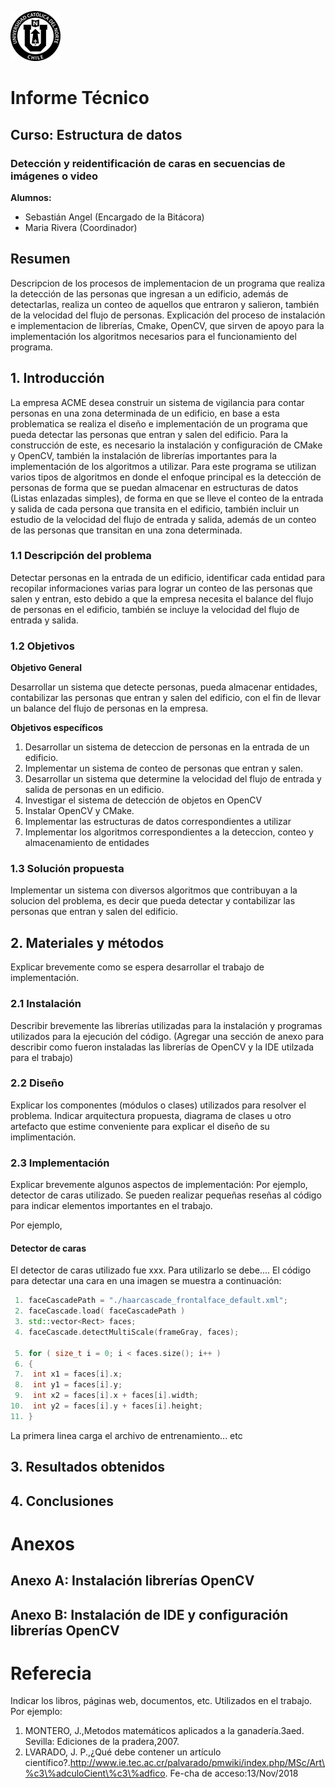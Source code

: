 ![UCN](60x60-ucn-negro.png)


# Informe Técnico 
## Curso: Estructura de datos
### Detección y reidentificación de caras en secuencias de imágenes o video

**Alumnos:**

* Sebastián Angel (Encargado de la Bitácora)
* Maria Rivera (Coordinador)

## Resumen 

Descripcion de los procesos de implementacion de un programa que realiza la detección de las personas que ingresan a un edificio, además de detectarlas, realiza un conteo de aquellos que entraron y salieron, también de la velocidad del flujo de personas.
Explicación del proceso de instalación e implementacion de librerías, Cmake, OpenCV, que sirven de apoyo para la implementación los algoritmos necesarios para el funcionamiento del programa. 

## 1. Introducción

La empresa ACME desea construir un sistema de vigilancia para contar personas en una zona determinada de un edificio, en base a esta problematica se realiza el diseño e implementación de un programa que pueda detectar las personas que entran y salen del edificio. 
Para la construcción de este, es necesario la instalación y configuración de CMake y OpenCV, también la instalación de librerías importantes para la implementación de los algoritmos a utilizar. Para este programa se utilizan varios tipos de algoritmos en donde el enfoque principal es la detección de personas de forma que se puedan almacenar en estructuras de datos (Listas enlazadas simples), de forma en que se lleve el conteo de la entrada y salida de cada persona que transita en el edificio, también incluir un estudio de la velocidad del flujo de entrada y salida, además de un conteo de las personas que transitan en una zona determinada.
 
### 1.1 Descripción del problema

Detectar personas en la entrada de un edificio, identificar cada entidad para recopilar informaciones varias para lograr un conteo de las personas que salen y entran, esto debido a que la empresa necesita el balance del flujo de personas en el edificio, también se incluye la velocidad del flujo de entrada y salida.

### 1.2 Objetivos 

**Objetivo General**

Desarrollar un sistema que detecte personas, pueda almacenar entidades, contabilizar las personas que entran y salen del edificio, con el fin de llevar un balance del flujo de personas en la empresa. 

**Objetivos específicos**

1. Desarrollar un sistema de deteccion de personas en la entrada de un edificio.
2. Implementar un sistema de conteo de personas que entran y salen.
3. Desarrollar un sistema que determine la velocidad del flujo de entrada y salida de personas en un edificio.
4. Investigar el sistema de detección de objetos en OpenCV 
5. Instalar OpenCV y CMake.
6. Implementar las estructuras de datos correspondientes a utilizar
7. Implementar los algoritmos correspondientes a la deteccion, conteo y almacenamiento de entidades

### 1.3 Solución propuesta

Implementar un sistema con diversos algoritmos que contribuyan a la solucion del problema, es decir que pueda detectar y contabilizar las personas que entran y salen del edificio.

## 2. Materiales y métodos

Explicar brevemente como se espera desarrollar el trabajo de implementación.

### 2.1 Instalación

Describir brevemente las librerías utilizadas para la instalación y programas utilizados para la ejecución del código. (Agregar una sección de anexo para describir como fueron instaladas las librerías de OpenCV y la IDE utilzada para el trabajo)

### 2.2 Diseño 

Explicar los componentes (módulos o clases) utilizados para resolver el problema. Indicar arquitectura propuesta, diagrama de clases u otro artefacto que estime conveniente para explicar el diseño de su implimentación.

### 2.3 Implementación

Explicar brevemente algunos aspectos de implementación: Por ejemplo, detector de caras utilizado. Se pueden realizar pequeñas reseñas al código para indicar elementos importantes en el trabajo.

Por ejemplo, 

#### Detector de caras

El detector de caras utilizado fue xxx. Para utilizarlo se debe.... El código para detectar una cara en una imagen se muestra a continuación:

```c++
 1. faceCascadePath = "./haarcascade_frontalface_default.xml";
 2. faceCascade.load( faceCascadePath )
 3. std::vector<Rect> faces;
 4. faceCascade.detectMultiScale(frameGray, faces);

 5. for ( size_t i = 0; i < faces.size(); i++ )
 6. {
 7.  int x1 = faces[i].x;
 8.  int y1 = faces[i].y;
 9.  int x2 = faces[i].x + faces[i].width;
10.  int y2 = faces[i].y + faces[i].height;
11. }
```
La primera linea carga el archivo de entrenamiento... etc

## 3. Resultados obtenidos

## 4. Conclusiones

# Anexos

## Anexo A: Instalación librerías OpenCV

## Anexo B: Instalación de IDE y configuración librerías OpenCV

# Referecia

Indicar los libros, páginas web, documentos, etc. Utilizados en el trabajo. Por ejemplo:

1. MONTERO, J.,Metodos matemáticos aplicados a la ganadería.3aed. Sevilla: Ediciones de la pradera,2007.
2. LVARADO,   J.   P.,¿Qué   debe   contener   un   artículo   científico?.http://www.ie.tec.ac.cr/palvarado/pmwiki/index.php/MSc/Art\%c3\%adculoCient\%c3\%adfico. Fe-cha de acceso:13/Nov/2018

